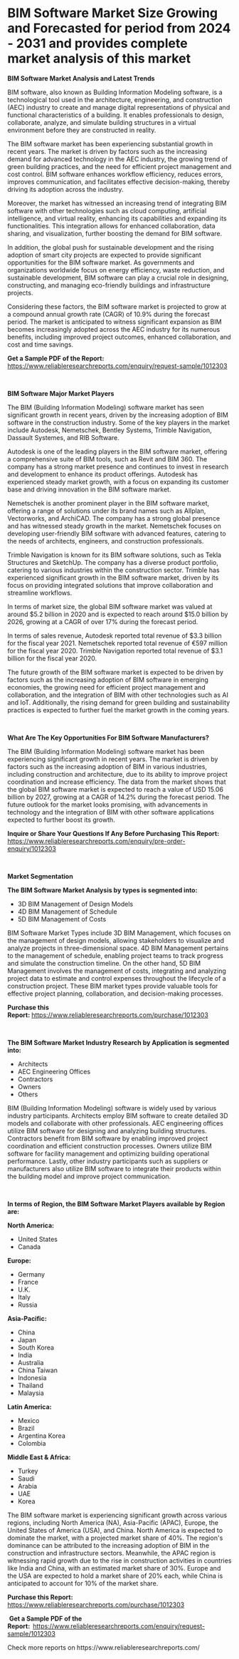 <p><h1>BIM Software Market Size Growing and Forecasted for period from 2024 - 2031 and provides complete market analysis of this market</h1></p><p><strong>BIM Software Market Analysis and Latest Trends</strong></p>
<p><p>BIM software, also known as Building Information Modeling software, is a technological tool used in the architecture, engineering, and construction (AEC) industry to create and manage digital representations of physical and functional characteristics of a building. It enables professionals to design, collaborate, analyze, and simulate building structures in a virtual environment before they are constructed in reality.</p><p>The BIM software market has been experiencing substantial growth in recent years. The market is driven by factors such as the increasing demand for advanced technology in the AEC industry, the growing trend of green building practices, and the need for efficient project management and cost control. BIM software enhances workflow efficiency, reduces errors, improves communication, and facilitates effective decision-making, thereby driving its adoption across the industry.</p><p>Moreover, the market has witnessed an increasing trend of integrating BIM software with other technologies such as cloud computing, artificial intelligence, and virtual reality, enhancing its capabilities and expanding its functionalities. This integration allows for enhanced collaboration, data sharing, and visualization, further boosting the demand for BIM software.</p><p>In addition, the global push for sustainable development and the rising adoption of smart city projects are expected to provide significant opportunities for the BIM software market. As governments and organizations worldwide focus on energy efficiency, waste reduction, and sustainable development, BIM software can play a crucial role in designing, constructing, and managing eco-friendly buildings and infrastructure projects.</p><p>Considering these factors, the BIM software market is projected to grow at a compound annual growth rate (CAGR) of 10.9% during the forecast period. The market is anticipated to witness significant expansion as BIM becomes increasingly adopted across the AEC industry for its numerous benefits, including improved project outcomes, enhanced collaboration, and cost and time savings.</p></p>
<p><strong>Get a Sample PDF of the Report:&nbsp;</strong> <a href="https://www.reliableresearchreports.com/enquiry/request-sample/1012303">https://www.reliableresearchreports.com/enquiry/request-sample/1012303</a></p>
<p>&nbsp;</p>
<p><strong>BIM Software Major Market Players</strong></p>
<p><p>The BIM (Building Information Modeling) software market has seen significant growth in recent years, driven by the increasing adoption of BIM software in the construction industry. Some of the key players in the market include Autodesk, Nemetschek, Bentley Systems, Trimble Navigation, Dassault Systemes, and RIB Software.</p><p>Autodesk is one of the leading players in the BIM software market, offering a comprehensive suite of BIM tools, such as Revit and BIM 360. The company has a strong market presence and continues to invest in research and development to enhance its product offerings. Autodesk has experienced steady market growth, with a focus on expanding its customer base and driving innovation in the BIM software market.</p><p>Nemetschek is another prominent player in the BIM software market, offering a range of solutions under its brand names such as Allplan, Vectorworks, and ArchiCAD. The company has a strong global presence and has witnessed steady growth in the market. Nemetschek focuses on developing user-friendly BIM software with advanced features, catering to the needs of architects, engineers, and construction professionals.</p><p>Trimble Navigation is known for its BIM software solutions, such as Tekla Structures and SketchUp. The company has a diverse product portfolio, catering to various industries within the construction sector. Trimble has experienced significant growth in the BIM software market, driven by its focus on providing integrated solutions that improve collaboration and streamline workflows.</p><p>In terms of market size, the global BIM software market was valued at around $5.2 billion in 2020 and is expected to reach around $15.0 billion by 2026, growing at a CAGR of over 17% during the forecast period.</p><p>In terms of sales revenue, Autodesk reported total revenue of $3.3 billion for the fiscal year 2021. Nemetschek reported total revenue of €597 million for the fiscal year 2020. Trimble Navigation reported total revenue of $3.1 billion for the fiscal year 2020.</p><p>The future growth of the BIM software market is expected to be driven by factors such as the increasing adoption of BIM software in emerging economies, the growing need for efficient project management and collaboration, and the integration of BIM with other technologies such as AI and IoT. Additionally, the rising demand for green building and sustainability practices is expected to further fuel the market growth in the coming years.</p></p>
<p>&nbsp;</p>
<p><strong>What Are The Key Opportunities For BIM Software Manufacturers?</strong></p>
<p><p>The BIM (Building Information Modeling) software market has been experiencing significant growth in recent years. The market is driven by factors such as the increasing adoption of BIM in various industries, including construction and architecture, due to its ability to improve project coordination and increase efficiency. The data from the market shows that the global BIM software market is expected to reach a value of USD 15.06 billion by 2027, growing at a CAGR of 14.2% during the forecast period. The future outlook for the market looks promising, with advancements in technology and the integration of BIM with other software applications expected to further boost its growth.</p></p>
<p><strong>Inquire or Share Your Questions If Any Before Purchasing This Report:</strong> <a href="https://www.reliableresearchreports.com/enquiry/pre-order-enquiry/1012303">https://www.reliableresearchreports.com/enquiry/pre-order-enquiry/1012303</a></p>
<p>&nbsp;</p>
<p><strong>Market Segmentation</strong></p>
<p><strong>The BIM Software Market Analysis by types is segmented into:</strong></p>
<p><ul><li>3D BIM Management of Design Models</li><li>4D BIM Management of Schedule</li><li>5D BIM Management of Costs</li></ul></p>
<p><p>BIM Software Market Types include 3D BIM Management, which focuses on the management of design models, allowing stakeholders to visualize and analyze projects in three-dimensional space. 4D BIM Management pertains to the management of schedule, enabling project teams to track progress and simulate the construction timeline. On the other hand, 5D BIM Management involves the management of costs, integrating and analyzing project data to estimate and control expenses throughout the lifecycle of a construction project. These BIM market types provide valuable tools for effective project planning, collaboration, and decision-making processes.</p></p>
<p><strong>Purchase this Report:&nbsp;</strong><a href="https://www.reliableresearchreports.com/purchase/1012303">https://www.reliableresearchreports.com/purchase/1012303</a></p>
<p>&nbsp;</p>
<p><strong>The BIM Software Market Industry Research by Application is segmented into:</strong></p>
<p><ul><li>Architects</li><li>AEC Engineering Offices</li><li>Contractors</li><li>Owners</li><li>Others</li></ul></p>
<p><p>BIM (Building Information Modeling) software is widely used by various industry participants. Architects employ BIM software to create detailed 3D models and collaborate with other professionals. AEC engineering offices utilize BIM software for designing and analyzing building structures. Contractors benefit from BIM software by enabling improved project coordination and efficient construction processes. Owners utilize BIM software for facility management and optimizing building operational performance. Lastly, other industry participants such as suppliers or manufacturers also utilize BIM software to integrate their products within the building model and improve project communication.</p></p>
<p>&nbsp;</p>
<p><strong>In terms of Region, the BIM Software Market Players available by Region are:</strong></p>
<p>
    <p> <strong> North America: </strong>
        <ul>
            <li>United States</li>
            <li>Canada</li>
        </ul>
        </p> 
    <p> <strong> Europe: </strong>
        <ul>
            <li>Germany</li>
            <li>France</li>
            <li>U.K.</li>
            <li>Italy</li>
            <li>Russia</li>
        </ul>
        </p> 
    <p> <strong> Asia-Pacific: </strong>
        <ul>
            <li>China</li>
            <li>Japan</li>
            <li>South Korea</li>
            <li>India</li>
            <li>Australia</li>
            <li>China Taiwan</li>
            <li>Indonesia</li>
            <li>Thailand</li>
            <li>Malaysia</li>
        </ul>
        </p> 
    <p> <strong> Latin America: </strong>
        <ul>
            <li>Mexico</li>
            <li>Brazil</li>
            <li>Argentina Korea</li>
            <li>Colombia</li>
        </ul>
        </p> 
    <p> <strong> Middle East & Africa: </strong>
        <ul>
            <li>Turkey</li>
            <li>Saudi</li>
            <li>Arabia</li>
            <li>UAE</li>
            <li>Korea</li>
        </ul>
    </p>
    </p>
<p><p>The BIM software market is experiencing significant growth across various regions, including North America (NA), Asia-Pacific (APAC), Europe, the United States of America (USA), and China. North America is expected to dominate the market, with a projected market share of 40%. The region's dominance can be attributed to the increasing adoption of BIM in the construction and infrastructure sectors. Meanwhile, the APAC region is witnessing rapid growth due to the rise in construction activities in countries like India and China, with an estimated market share of 30%. Europe and the USA are expected to hold a market share of 20% each, while China is anticipated to account for 10% of the market share.</p></p>
<p><strong>Purchase this Report: </strong><a href="https://www.reliableresearchreports.com/purchase/1012303">https://www.reliableresearchreports.com/purchase/1012303</a></p>
<p>&nbsp;<strong>Get a Sample PDF of the Report:&nbsp;&nbsp;</strong><a href="https://www.reliableresearchreports.com/enquiry/request-sample/1012303">https://www.reliableresearchreports.com/enquiry/request-sample/1012303</a></p>
<p><strong></strong></p>
<p>Check more reports on https://www.reliableresearchreports.com/</p>